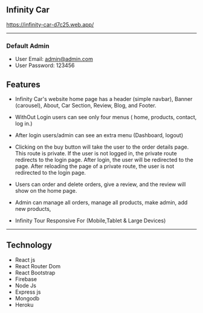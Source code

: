 ## Infinity Car 

https://infinity-car-d7c25.web.app/
___

### Default Admin
- User Email: admin@admin.com
- User Password: 123456

## Features
- Infinity Car's website home page has a header (simple navbar), Banner (carousel), About, Car Section, Review, Blog, and Footer.


- WithOut Login users can see only four menus ( home, products, contact, log in.)

- After login users/admin can see an extra menu (Dashboard, logout)


- Clicking on the buy button will take the user to the order details page. This route is private.  If the user is not logged in, the private route redirects to the login page. After login, the user will be redirected to the page. After reloading the page of a private route, the user is not redirected to the login page.

- Users can order and delete orders, give a review, and the review will show on the home page.

- Admin can manage all orders, manage all products, make admin, add new products,

- Infinity Tour Responsive For (Mobile,Tablet & Large Devices)

---

## Technology
 - React js
 - React Router Dom 
 - React Bootstrap
 - Firebase 
 - Node Js 
 - Express js
 - Mongodb
 - Heroku